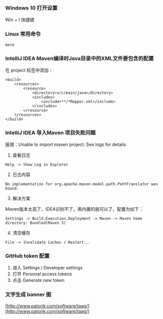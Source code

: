 ### Windows 10 打开设置

Win + I 快捷键

### Linux 常用命令
```
more
```

### IntelliJ IDEA Maven编译时Java目录中的XML文件要包含的配置

在 project 标签中添加：
```
<build>
    <resources>
        <resource>
            <directory>src/main/java</directory>
            <includes>
                <include>**/*Mapper.xml</include>
            </includes>
        </resource>
    </resources>
</build>		
```

### IntelliJ IDEA 导入Maven 项目失败问题

报错：Unable to import maven project: See logs for details

1. 查看日志

```
Help -> Show Log in Explorer
```

2. 日志内容

```
No implementation for org.apache.maven.model.path.PathTranslator was bound.
```

3. 解决方案

Maven版本太高了，IDEA识别不了，用内置的就可以了，配置为如下：

```
Settings -> Build,Execution,Deployment -> Maven -> Maven home directory: Bundled(Maven 3)
```

4. 清空缓存

```
File -> Invalidate Caches / Restart...
```

### GitHub token 配置

1) 进入 Settings / Developer settings
2) 打开 Personal access tokens
3) 点击 Generate new token

### 文字生成 banner 图
[http://www.patorjk.com/software/taag/](http://www.patorjk.com/software/taag/)




